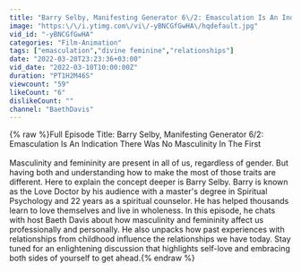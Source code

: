 ```yaml
---
title: "Barry Selby, Manifesting Generator 6\/2: Emasculation Is An Indication"
image: "https:\/\/i.ytimg.com\/vi\/-yBNCGfGwHA\/hqdefault.jpg"
vid_id: "-yBNCGfGwHA"
categories: "Film-Animation"
tags: ["emasculation","divine feminine","relationships"]
date: "2022-03-20T23:23:36+03:00"
vid_date: "2022-03-10T10:00:00Z"
duration: "PT1H2M46S"
viewcount: "59"
likeCount: "6"
dislikeCount: ""
channel: "BaethDavis"
---
```

{% raw %}Full Episode Title: Barry Selby, Manifesting Generator 6/2: Emasculation Is An Indication There Was No Masculinity In The First <br /><br />Masculinity and femininity are present in all of us, regardless of gender. But having both and understanding how to make the most of those traits are different. Here to explain the concept deeper is Barry Selby. Barry is known as the Love Doctor by his audience with a master's degree in Spiritual Psychology and 22 years as a spiritual counselor. He has helped thousands learn to love themselves and live in wholeness. In this episode, he chats with host Baeth Davis about how masculinity and femininity affect us professionally and personally. He also unpacks how past experiences with relationships from childhood influence the relationships we have today. Stay tuned for an enlightening discussion that highlights self-love and embracing both sides of yourself to get ahead.{% endraw %}
